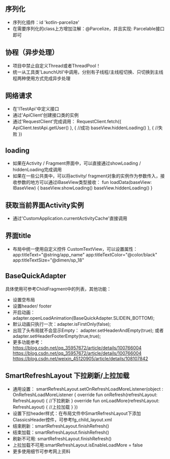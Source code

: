 
## 序列化
- 序列化插件：id 'kotlin-parcelize'
- 在需要序列化的class上方增加注解：@Parcelize，并且实现: Parcelable接口即可


## 协程（异步处理）
- 项目中禁止自定义Thread或者ThreadPool！
- 统一从工具类'LaunchUtil'中调用，分别有子线程/主线程切换、只切换到主线程两种使用方式完成异步处理


## 网络请求
- 在'ITestApi'中定义接口
- 通过'ApiClient'创建接口类的实例
- 通过'RequestClient'完成调用：
    RequestClient.fetch({ ApiClient.testApi.getUser() }, {
        //成功
        baseView.hiddenLoading()
    }, {
        //失败
    })

## loading
- 如果在Activity / Fragment界面中，可以直接通过showLoading / hiddenLoading完成调用
- 如果在一些公共类中，可以将activity/ fragment对象的实例作为参数传入，接收参数的地方可以通过iBaseView类型接收：
    fun loadData(baseView: IBaseView) {
        baseView.showLoading()
        baseView.hiddenLoading()
    }

## 获取当前界面Activity实例
- 通过'CustomApplication.currentActivityCache'直接调用


## 界面title
- 布局中统一使用自定义控件 CustomTextView，可以设置属性：
    app:titleText="@string/app_name"
    app:titleTextColor="@color/black"
    app:titleTextSize="@dimen/sp_18"


## BaseQuickAdapter
具体使用可参考ChildFragment中的列表，其他功能：
- 设置空布局
- 设置header/ footer
- 开启动画：adapter.openLoadAnimation(BaseQuickAdapter.SLIDEIN_BOTTOM);
- 默认动画只执行一次：adapter.isFirstOnly(false);
- 出现了头布局就不会显示Empty：
     adapter.setHeaderAndEmpty(true);
     或者
     adapter.setHeaderFooterEmpty(true,true);
- 更多功能参考：https://blog.csdn.net/qq_35957672/article/details/100766004
             https://blog.csdn.net/qq_35957672/article/details/100766004
             https://blog.csdn.net/weixin_45120905/article/details/108107842


## SmartRefreshLayout 下拉刷新/上拉加载
- 通用设置：
    smartRefreshLayout.setOnRefreshLoadMoreListener(object : OnRefreshLoadMoreListener {
        override fun onRefresh(refreshLayout: RefreshLayout) {
            //下拉刷新
        }
        override fun onLoadMore(refreshLayout: RefreshLayout) {
            //上拉加载
        }
    })
- 设置下拉header样式：在布局文件中SmartRefreshLayout下添加ClassicsHeader控件，可参考fg_child_layout.xml
- 结束刷新：smartRefreshLayout.finishRefresh()
- 结束加载：smartRefreshLayout.finishRefresh()
- 刷新不可用: smartRefreshLayout.finishRefresh()
- 上拉加载不可用:smartRefreshLayout.isEnableLoadMore = false
- 更多使用细节可参考网上资料

